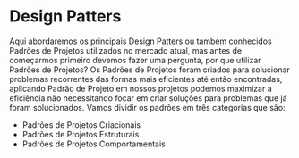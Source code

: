 # Design Patters

Aqui abordaremos os principais Design Patters ou também conhecidos Padrões de Projetos utilizados no mercado atual, mas antes de começarmos primeiro devemos fazer uma pergunta, por que utilizar Padrões de Projetos? Os Padrões de Projetos foram criados para solucionar problemas recorrentes das formas mais eficientes até então encontradas, aplicando Padrão de Projeto em nossos projetos podemos maximizar a eficiência não necessitando focar em criar soluções para problemas que já foram solucionados.
Vamos dividir os padrões em três categorias que são:

 - Padrões de Projetos Criacionais
 - Padrões de Projetos Estruturais
 - Padrões de Projetos Comportamentais
